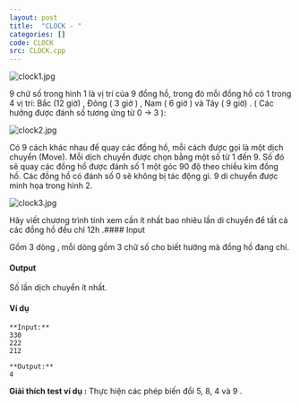 ```yaml
---
layout: post
title:  "CLOCK - "
categories: []
code: CLOCK
src: CLOCK.cpp
---
```




  


![clock1.jpg](http://vn.spoj.com/content/clock1.jpg)

9 chữ số trong hình 1 là vị trí của 9 đồng hồ, trong đó mỗi đồng hồ có 1 trong 4 vị trí: Bắc (12 giờ) , Đông ( 3 giờ ) , Nam ( 6 giờ ) và Tây ( 9 giờ) . ( Các hướng được đánh số tương ứng từ 0 -> 3 ):  

![clock2.jpg](http://vn.spoj.com/content/clock2.jpg)

  
Có 9 cách khác nhau để quay các đồng hồ, mỗi cách được gọi là một dịch chuyển (Move). Mỗi dịch chuyển được chọn bằng một số từ 1 đến 9. Số đó sẽ quay các đồng hồ được đánh số 1 một góc 90 độ theo chiều kim đồng hồ. Các đồng hồ có đánh số 0 sẽ không bị tác động gì. 9 di chuyển được minh họa trong hình 2.

![clock3.jpg](http://vn.spoj.com/content/clock3.jpg)

Hãy viết chương trình tính xem cần ít nhất bao nhiêu lần di chuyển để tất cả các đồng hồ đều chỉ 12h .#### Input

Gồm 3 dòng , mỗi dòng gồm 3 chữ số cho biết hướng mà đồng hồ đang chỉ.

#### Output

Số lần dịch chuyển ít nhất.

#### Ví dụ

```
**Input:**
330
222
212

**Output:**
4

```

**Giải thích test ví dụ :** Thực hiện các phép biến đổi 5, 8, 4 và 9 .

<!--more-->

